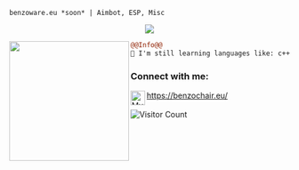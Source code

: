 ```
benzoware.eu *soon* | Aimbot, ESP, Misc
```
<p align="center">
  <img src="https://readme-typing-svg.herokuapp.com/?center=true&vCenter=true&color=016EEA&width=500&lines=Welcome+|+issagloxk.eu" />
</p>

<img align="left" height="215" src="https://cdn.discordapp.com/attachments/968617865542529075/969389959331070022/kisspng-artist-pixel-art-lemon-demon-5d0905ab003381.2116298415608723630008.png"/>

```diff
@@Info@@
🚀 I'm still learning languages like: c++ / c# / js

```

### Connect with me:

<img align="left" alt="My discord" width="26px" src="https://raw.githubusercontent.com/issagloxk/benzochair.eu/main/favicon.ico" />https://benzochair.eu/
<br />
<br />
![Visitor Count](https://profile-counter.glitch.me/issagloxk/count.svg)
<br />
